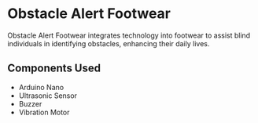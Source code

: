# Obstacle Alert Footwear

Obstacle Alert Footwear integrates technology into footwear to assist blind individuals in identifying obstacles, enhancing their daily lives.

## Components Used

- Arduino Nano
- Ultrasonic Sensor
- Buzzer
- Vibration Motor
